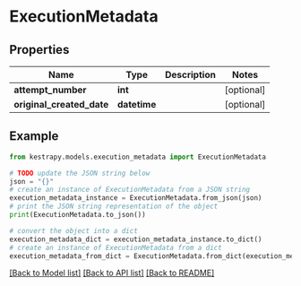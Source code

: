 # ExecutionMetadata


## Properties

Name | Type | Description | Notes
------------ | ------------- | ------------- | -------------
**attempt_number** | **int** |  | [optional] 
**original_created_date** | **datetime** |  | [optional] 

## Example

```python
from kestrapy.models.execution_metadata import ExecutionMetadata

# TODO update the JSON string below
json = "{}"
# create an instance of ExecutionMetadata from a JSON string
execution_metadata_instance = ExecutionMetadata.from_json(json)
# print the JSON string representation of the object
print(ExecutionMetadata.to_json())

# convert the object into a dict
execution_metadata_dict = execution_metadata_instance.to_dict()
# create an instance of ExecutionMetadata from a dict
execution_metadata_from_dict = ExecutionMetadata.from_dict(execution_metadata_dict)
```
[[Back to Model list]](../README.md#documentation-for-models) [[Back to API list]](../README.md#documentation-for-api-endpoints) [[Back to README]](../README.md)


